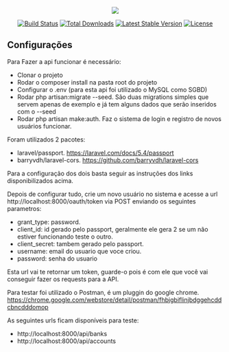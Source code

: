 <p align="center"><img src="https://laravel.com/assets/img/components/logo-laravel.svg"></p>

<p align="center">
<a href="https://travis-ci.org/laravel/framework"><img src="https://travis-ci.org/laravel/framework.svg" alt="Build Status"></a>
<a href="https://packagist.org/packages/laravel/framework"><img src="https://poser.pugx.org/laravel/framework/d/total.svg" alt="Total Downloads"></a>
<a href="https://packagist.org/packages/laravel/framework"><img src="https://poser.pugx.org/laravel/framework/v/stable.svg" alt="Latest Stable Version"></a>
<a href="https://packagist.org/packages/laravel/framework"><img src="https://poser.pugx.org/laravel/framework/license.svg" alt="License"></a>
</p>


## Configurações

Para Fazer a api funcionar é necessário:

- Clonar o projeto
- Rodar o composer install na pasta root do projeto
- Configurar o .env (para esta api foi utilizado o MySQL como SGBD)
- Rodar php artisan:migrate --seed. São duas migrations simples que servem apenas de exemplo e já tem alguns dados que serão inseridos com o --seed
- Rodar php artisan make:auth. Faz o sistema de login e registro de novos usuários funcionar.

Foram utilizados 2 pacotes:

- laravel/passport. https://laravel.com/docs/5.4/passport
- barryvdh/laravel-cors. https://github.com/barryvdh/laravel-cors

Para a configuração dos dois basta seguir as instruções dos links disponibilizados acima.

Depois de configurar tudo, crie um novo usuário no sistema e acesse a url http://localhost:8000/oauth/token via POST enviando os seguintes parametros:

- grant_type: password.
- client_id: id gerado pelo passport, geralmente ele gera 2 se um não estiver funcionando teste o outro.
- client_secret: tambem gerado pelo passport.
- username: email do usuario que voce criou.
- password: senha do usuario

Esta url vai te retornar um token, guarde-o pois é com ele que você vai conseguir fazer os requests para a API.

Para testar foi utilizado o Postman, é um pluggin do google chrome. https://chrome.google.com/webstore/detail/postman/fhbjgbiflinjbdggehcddcbncdddomop

As seguintes urls ficam disponíveis para teste:

- http://localhost:8000/api/banks
- http://localhost:8000/api/accounts
